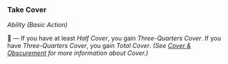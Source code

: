 ### Take Cover
*Ability (Basic Action)*  

🔷 — If you have at least *Half Cover*, you gain *Three-Quarters Cover*. If you have *Three-Quarters Cover*, you gain *Total Cover*. *(See [Cover & Obscurement][CnB] for more information about *Cover*.)*

[CnB]: ../Cover%20&%20Obscurement.md
